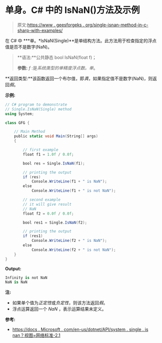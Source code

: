 # 单身。C# 中的 IsNaN()方法及示例

> 原文:[https://www . geesforgeks . org/single-isnan-method-in-c-sharp-with-examples/](https://www.geeksforgeeks.org/single-isnan-method-in-c-sharp-with-examples/)

在 C# 中 ***单。*IsNaN(Single)**是单结构方法。此方法用于检查指定的浮点值是否不是数字(NaN)。

> **语法:**公共静态 bool IsNaN(float f)；
> 
> **参数:**
> *f* :是*系统类型的单精度浮点数。单*。

**返回类型:**该函数返回一个布尔值，即*真*，如果指定值不是数字(NaN)，则返回*假*。

**示例:**

```cs
// C# program to demonstrate
// Single.IsNaN(Single) method
using System;

class GFG {

    // Main Method
    public static void Main(String[] args)
    {

        // first example
        float f1 = 1.0f / 0.0f;

        bool res = Single.IsNaN(f1);

        // printing the output
        if (res)
            Console.WriteLine(f1 + " is NaN");
        else
            Console.WriteLine(f1 + " is not NaN");

        // second example
        // it will give result
        // NaN
        float f2 = 0.0f / 0.0f;

        bool res1 = Single.IsNaN(f2);

        // printing the output
        if (res1)
            Console.WriteLine(f2 + " is NaN");
        else
            Console.WriteLine(f2 + " is not NaN");
    }
}
```

**Output:**

```cs
Infinity is not NaN
NaN is NaN

```

**注:**

*   如果单个值为*正定性*或*负定性*，则该方法返回*假*。
*   浮点运算返回一个 *NaN* ，表示运算结果未定义。

**参考:**

*   [https://docs . Microsoft . com/en-us/dotnet/API/system . single . is nan？视图=网络标准-2.1](https://docs.microsoft.com/en-us/dotnet/api/system.single.isnan?view=netstandard-2.1)